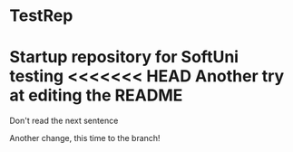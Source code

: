 # TestRep
Startup repository for SoftUni testing
<<<<<<< HEAD
Another try at editing the README
=======
Don't read the next sentence

Another change, this time to the branch!
